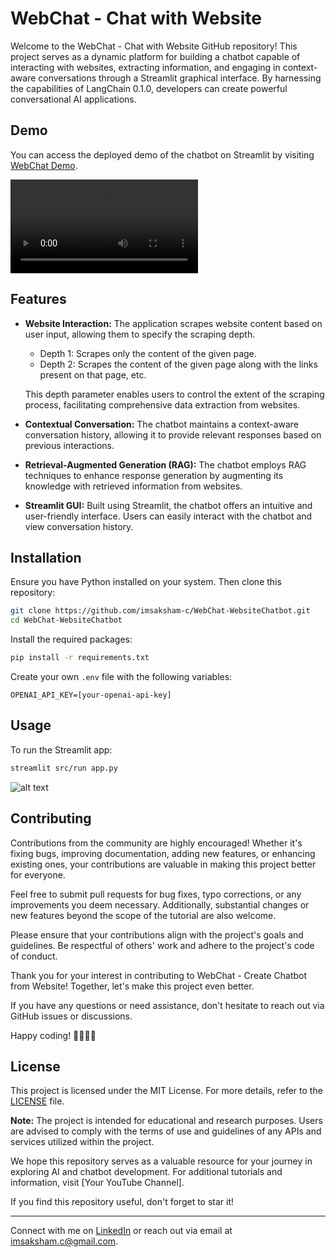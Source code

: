 # WebChat - Chat with Website

Welcome to the WebChat - Chat with Website GitHub repository! This project serves as a dynamic platform for building a chatbot capable of interacting with websites, extracting information, and engaging in context-aware conversations through a Streamlit graphical interface. By harnessing the capabilities of LangChain 0.1.0, developers can create powerful conversational AI applications.

## Demo

You can access the deployed demo of the chatbot on Streamlit by visiting [WebChat Demo](https://webchat-demo.streamlit.app/).

![alt text](https://github.com/imsaksham-c/WebChat-WebsiteChatbot/blob/main/docs/demo.mp4)

## Features

- **Website Interaction:** The application scrapes website content based on user input, allowing them to specify the scraping depth.
    - Depth 1: Scrapes only the content of the given page.
    - Depth 2: Scrapes the content of the given page along with the links present on that page, etc.

    This depth parameter enables users to control the extent of the scraping process, facilitating comprehensive data extraction from websites.

- **Contextual Conversation:** The chatbot maintains a context-aware conversation history, allowing it to provide relevant responses based on previous interactions.

- **Retrieval-Augmented Generation (RAG):** The chatbot employs RAG techniques to enhance response generation by augmenting its knowledge with retrieved information from websites.

- **Streamlit GUI:** Built using Streamlit, the chatbot offers an intuitive and user-friendly interface. Users can easily interact with the chatbot and view conversation history.

## Installation

Ensure you have Python installed on your system. Then clone this repository:

```bash
git clone https://github.com/imsaksham-c/WebChat-WebsiteChatbot.git
cd WebChat-WebsiteChatbot
```

Install the required packages:

```bash
pip install -r requirements.txt
```

Create your own `.env` file with the following variables:

```plaintext
OPENAI_API_KEY=[your-openai-api-key]
```

## Usage

To run the Streamlit app:

```bash
streamlit src/run app.py
```

![alt text](https://github.com/imsaksham-c/WebChat-WebsiteChatbot/blob/main/docs/HTML-rag-diagram.jpg)

## Contributing

Contributions from the community are highly encouraged! Whether it's fixing bugs, improving documentation, adding new features, or enhancing existing ones, your contributions are valuable in making this project better for everyone.

Feel free to submit pull requests for bug fixes, typo corrections, or any improvements you deem necessary. Additionally, substantial changes or new features beyond the scope of the tutorial are also welcome.

Please ensure that your contributions align with the project's goals and guidelines. Be respectful of others' work and adhere to the project's code of conduct.

Thank you for your interest in contributing to WebChat - Create Chatbot from Website! Together, let's make this project even better.

If you have any questions or need assistance, don't hesitate to reach out via GitHub issues or discussions.

Happy coding! 🚀👨‍💻🤖

## License

This project is licensed under the MIT License. For more details, refer to the [LICENSE](LICENSE) file.

**Note:** The project is intended for educational and research purposes. Users are advised to comply with the terms of use and guidelines of any APIs and services utilized within the project.

We hope this repository serves as a valuable resource for your journey in exploring AI and chatbot development. For additional tutorials and information, visit [Your YouTube Channel].

If you find this repository useful, don't forget to star it!

---
Connect with me on [LinkedIn](https://www.linkedin.com/in/saksham-chaurasia/) or reach out via email at imsaksham.c@gmail.com.
